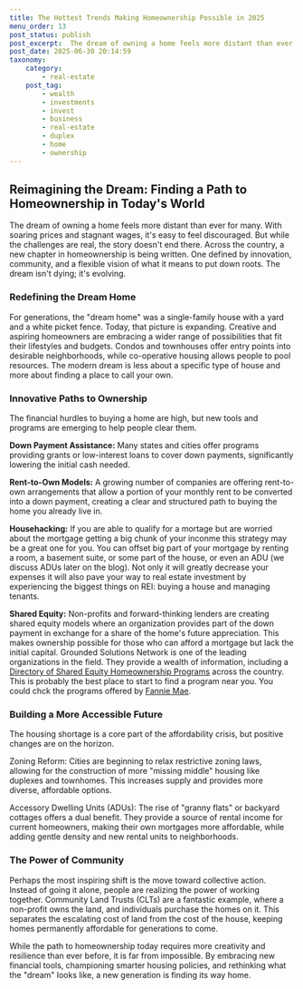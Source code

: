 ```yaml
---
title: The Hottest Trends Making Homeownership Possible in 2025
menu_order: 13
post_status: publish
post_excerpt:  The dream of owning a home feels more distant than ever for many... while the challenges are real, the story doesn't end there.
post_date: 2025-06-30 20:14:59
taxonomy:
    category:
        - real-estate
    post_tag:
        - wealth
        - investments
        - invest
        - business
        - real-estate
        - duplex
        - home
        - ownership
---
```


## Reimagining the Dream: Finding a Path to Homeownership in Today's World

The dream of owning a home feels more distant than ever for many. With soaring prices and stagnant wages, it's easy to feel discouraged. But while the challenges are real, the story doesn't end there. Across the country, a new chapter in homeownership is being written. One defined by innovation, community, and a flexible vision of what it means to put down roots. The dream isn't dying; it's evolving.

### Redefining the Dream Home

For generations, the "dream home" was a single-family house with a yard and a white picket fence. Today, that picture is expanding. Creative and aspiring homeowners are embracing a wider range of possibilities that fit their lifestyles and budgets. Condos and townhouses offer entry points into desirable neighborhoods, while co-operative housing allows people to pool resources. The modern dream is less about a specific type of house and more about finding a place to call your own.

### Innovative Paths to Ownership

The financial hurdles to buying a home are high, but new tools and programs are emerging to help people clear them.

**Down Payment Assistance:** Many states and cities offer programs providing grants or low-interest loans to cover down payments, significantly lowering the initial cash needed.

**Rent-to-Own Models:** A growing number of companies are offering rent-to-own arrangements that allow a portion of your monthly rent to be converted into a down payment, creating a clear and structured path to buying the home you already live in.

**Househacking:** If you are able to qualify for a mortage but are worried about the mortgage getting a big chunk of your inconme this strategy may be a great one for you. You can offset big part of your mortgage by renting a room, a basement suite, or some part of the house, or even an ADU (we discuss ADUs later on the blog). Not only it will greatly decrease your expenses it will also pave your way to real estate investment by experiencing the biggest things on REI: buying a house and managing tenants.

**Shared Equity:** Non-profits and forward-thinking lenders are creating shared equity models where an organization provides part of the down payment in exchange for a share of the home's future appreciation. This makes ownership possible for those who can afford a mortgage but lack the initial capital. Grounded Solutions Network is one of the leading organizations in the field. They provide a wealth of information, including a [Directory of Shared Equity Homeownership Programs](https://groundedsolutions.org/sehdirectory/) across the country. This is probably the best place to start to find a program near you. You could chck the programs offered by [Fannie Mae](https://singlefamily.fanniemae.com/originating-underwriting/mortgage-products/shared-equity-programs).

### Building a More Accessible Future

The housing shortage is a core part of the affordability crisis, but positive changes are on the horizon.

Zoning Reform: Cities are beginning to relax restrictive zoning laws, allowing for the construction of more "missing middle" housing like duplexes and townhomes. This increases supply and provides more diverse, affordable options.

Accessory Dwelling Units (ADUs): The rise of "granny flats" or backyard cottages offers a dual benefit. They provide a source of rental income for current homeowners, making their own mortgages more affordable, while adding gentle density and new rental units to neighborhoods.

### The Power of Community

Perhaps the most inspiring shift is the move toward collective action. Instead of going it alone, people are realizing the power of working together. Community Land Trusts (CLTs) are a fantastic example, where a non-profit owns the land, and individuals purchase the homes on it. This separates the escalating cost of land from the cost of the house, keeping homes permanently affordable for generations to come.

While the path to homeownership today requires more creativity and resilience than ever before, it is far from impossible. By embracing new financial tools, championing smarter housing policies, and rethinking what the "dream" looks like, a new generation is finding its way home.

